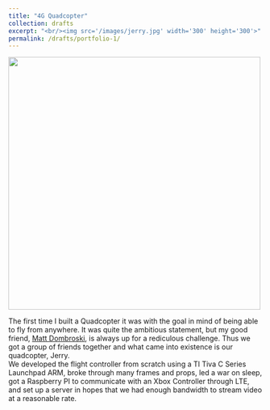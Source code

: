 ```yaml
---
title: "4G Quadcopter"
collection: drafts
excerpt: "<br/><img src='/images/jerry.jpg' width='300' height='300'>"
permalink: /drafts/portfolio-1/
---
```


<img src="https://ibrahimkakbar.github.io/images/jerry.jpg" width="500" height="500">

  
The first time I built a Quadcopter it was with the goal in mind of being able to fly from anywhere. It was quite 
the ambitious statement, but my good friend, [Matt Dombroski](https://mattdombro.wordpress.com), is always up for a 
rediculous challenge. Thus we got a group of friends together and what came into existence is our quadcopter, Jerry.  
We developed the flight controller from scratch using a TI Tiva C Series Launchpad ARM, broke through many frames 
and props, led a war on sleep, got a Raspberry PI to communicate with an Xbox Controller through LTE, and set up a 
server in hopes that we had enough bandwidth to stream video at a reasonable rate.  
